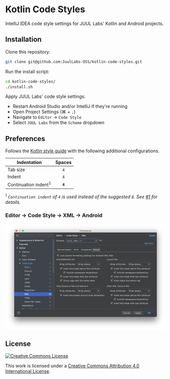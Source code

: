 # Kotlin Code Styles

IntelliJ IDEA code style settings for JUUL Labs' Kotlin and Android projects.

## Installation

Clone this repository:

```bash
git clone git@github.com:JuulLabs-OSS/kotlin-code-styles.git
```

 Run the install script:

```bash
cd kotlin-code-styles/
./install.sh
```

Apply JUUL Labs' code style settings:

 - Restart Android Studio and/or IntelliJ if they're running
 - Open Project Settings (⌘ + `,`)
 - Navigate to `Editor` → `Code Style`
 - Select `JUUL Labs` from the `Scheme` dropdown

## Preferences

Follows the [Kotlin style guide] with the following additional configurations.

| Indentation                     | Spaces  |
|---------------------------------|:-------:|
| Tab size                        | `4`     |
| Indent                          | `4`     |
| Continuation indent<sup>1</sup> | **`4`** |

<sup>1</sup> _`Continuation indent` of `4` is used instead of the suggested `8`.
See [#1] for details._

### Editor → Code Style → XML → Android

![Android](artwork/codestyles/xml/android.png)

## License

[![Creative Commons License](https://i.creativecommons.org/l/by/4.0/80x15.png)](http://creativecommons.org/licenses/by/4.0/)

This work is licensed under a [Creative Commons Attribution 4.0 International License](http://creativecommons.org/licenses/by/4.0/).


[Kotlin style guide]: https://developer.android.com/kotlin/style-guide
[#1]: https://github.com/JuulLabs-OSS/kotlin-code-styles/issues/1
